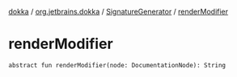[dokka](../../index.md) / [org.jetbrains.dokka](../index.md) / [SignatureGenerator](index.md) / [renderModifier](renderModifier.md)

# renderModifier

```
abstract fun renderModifier(node: DocumentationNode): String
```
